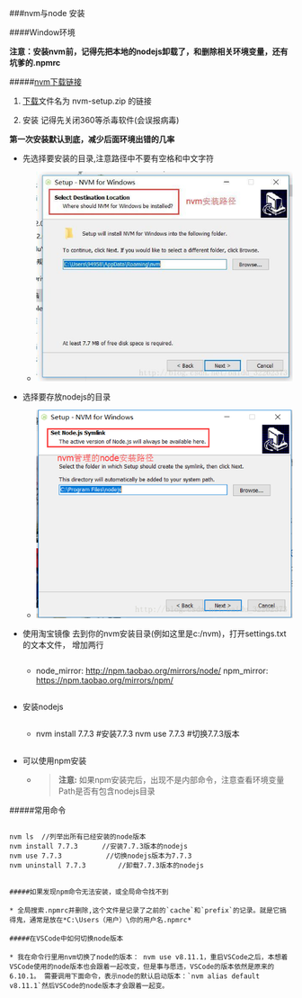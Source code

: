 ###nvm与node 安装



####Window环境

**注意：安装nvm前，记得先把本地的nodejs卸载了，和删除相关环境变量，还有坑爹的.npmrc**   

#####[nvm下载链接](https://github.com/coreybutler/nvm-windows/releases)

1. [下载](https://github.com/coreybutler/nvm-windows/releases)文件名为 nvm-setup.zip 的链接  
 
2. 安装 记得先关闭360等杀毒软件(会误报病毒)   

**第一次安装默认到底，减少后面环境出错的几率**

* 先选择要安装的目录,注意路径中不要有空格和中文字符   

	+ ![](../assets/images/nvm_log.jpg 'nvm_log')


* 选择要存放nodejs的目录   

	+ ![](../assets/images/node_log.png 'nvm_log')

* 使用淘宝镜像 去到你的nvm安装目录(例如这里是c:/nvm)，打开settings.txt的文本文件， 增加两行
	+ >```
		node_mirror: http://npm.taobao.org/mirrors/node/ 
		npm_mirror: https://npm.taobao.org/mirrors/npm/
	```

* 安装nodejs

	+ >```
		nvm install 7.7.3       #安装7.7.3
		nvm use 7.7.3           #切换7.7.3版本
	```

* 可以使用npm安装

	+ > **注意:** 如果npm安装完后，出现不是内部命令，注意查看环境变量Path是否有包含nodejs目录

#####常用命令

>```
	nvm ls  //列举出所有已经安装的node版本
	nvm install 7.7.3      //安装7.7.3版本的nodejs
	nvm use 7.7.3           //切换nodejs版本为7.7.3
	nvm uninstall 7.7.3        //卸载7.7.3版本的nodejs
```

#####如果发现npm命令无法安装，或全局命令找不到

* 全局搜索.npmrc并删除,这个文件是记录了之前的`cache`和`prefix`的记录。就是它搞得鬼，通常是放在*C:\Users（用户）\你的用户名.npmrc*

#####在VSCode中如何切换node版本

* 我在命令行里用nvm切换了node的版本： nvm use v8.11.1，重启VSCode之后，本想着VSCode使用的node版本也会跟着一起改变，但是事与愿违，VSCode的版本依然是原来的6.10.1。 需要调用下面命令，表示node的默认启动版本：`nvm alias default v8.11.1`然后VSCode的node版本才会跟着一起变。